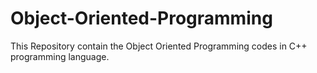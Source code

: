 # Object-Oriented-Programming

This Repository contain the Object Oriented Programming codes in C++ programming language.
